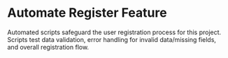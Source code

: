 # Automate Register Feature
Automated scripts safeguard the user registration process for this project. Scripts test data validation, error handling for invalid data/missing fields, and overall registration flow.
